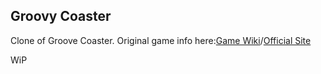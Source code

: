 ## Groovy Coaster
Clone of Groove Coaster. Original game info here:[Game Wiki](https://en.wikipedia.org/wiki/Groove_Coaster)/[Official Site](https://groovecoaster.com/apps/en/)

WiP
